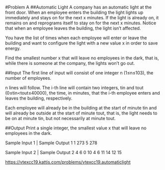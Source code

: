 #Problem A
##Automatic Light
A company has an automatic light at the front door. When an employee enters the building the light lights up immediately and stays on for the next x minutes. If the light is already on, it remains on and reprograms itself to stay on for the next x minutes. Notice that when an employee leaves the building, the light isn’t affected.

You have the list of times when each employee will enter or leave the building and want to configure the light with a new value x in order to save energy.

Find the smallest number x that will leave no employees in the dark, that is, while there is someone at the company, the lights won’t go out.

##Input
The first line of input will consist of one integer n (1≤n≤103), the number of employees.

n lines will follow. The i-th line will contain two integers, tin and tout (0≤tin<tout≤40000), the time, in minutes, that the i-th employee enters and leaves the building, respectively.

Each employee will already be in the building at the start of minute tin and will already be outside at the start of minute tout, that is, the light needs to be on at minute tin, but not necessarily at minute tout.

##Output
Print a single integer, the smallest value x that will leave no employees in the dark.

Sample Input 1 | Sample Output 1
1                273
5 278

Sample Input 2 | Sample Output 2
4                6
0 10
4 6
11 14
12 15

https://vtexcc19.kattis.com/problems/vtexcc19.automaticlight